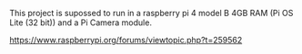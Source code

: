 This project is supossed to run in a raspberry pi 4 model B 4GB RAM (Pi OS Lite (32 bit))  and a Pi Camera module.

https://www.raspberrypi.org/forums/viewtopic.php?t=259562
